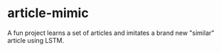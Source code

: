 # article-mimic
A fun project learns a set of articles and imitates a brand new "similar" article using LSTM.

